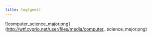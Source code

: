 ```yaml
---
title: log(geek)
---
```


![computer_science_major.png](http://wtf.cyprio.net/user/files/media/computer_
science_major.png)

